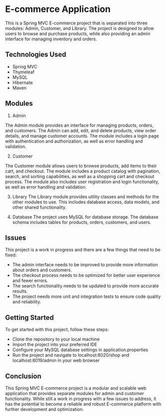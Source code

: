# E-commerce Application

This is a Spring MVC E-commerce project that is separated into three modules: Admin, Customer, and Library. The project is designed to allow users to browse and purchase products, while also providing an admin interface for managing inventory and orders.

## Technologies Used
- Spring MVC
- Thymeleaf
- MySQL
- Hibernate
- Maven


## Modules

1. Admin

The Admin module provides an interface for managing products, orders, and customers. The Admin can add, edit, and delete products, view order details, and manage customer accounts. The module includes a login page with authentication and authorization, as well as error handling and validation.

2. Customer

The Customer module allows users to browse products, add items to their cart, and checkout. The module includes a product catalog with pagination, search, and sorting capabilities, as well as a shopping cart and checkout process. The module also includes user registration and login functionality, as well as error handling and validation.

3. Library
The Library module provides utility classes and methods for the other modules to use. This includes database access, data models, and other shared functionality.

4. Database
The project uses MySQL for database storage. The database schema includes tables for products, orders, customers, and users.

## Issues
This project is a work in progress and there are a few things that need to be fixed:

- The admin interface needs to be improved to provide more information about orders and customers.
- The checkout process needs to be optimized for better user experience and fewer errors.
- The search functionality needs to be updated to provide more accurate results.
- The project needs more unit and integration tests to ensure code quality and reliability.

## Getting Started

To get started with this project, follow these steps:

- Clone the repository to your local machine
- Import the project into your preferred IDE
- Configure your MySQL database settings in application.properties
- Run the project and navigate to localhost:8020/shop and localhost:8019/admin in your web browser


## Conclusion
This Spring MVC E-commerce project is a modular and scalable web application that provides separate modules for admin and customer functionality. While still a work in progress with a few issues to address, it has the potential to become a reliable and robust E-commerce platform with further development and optimization.